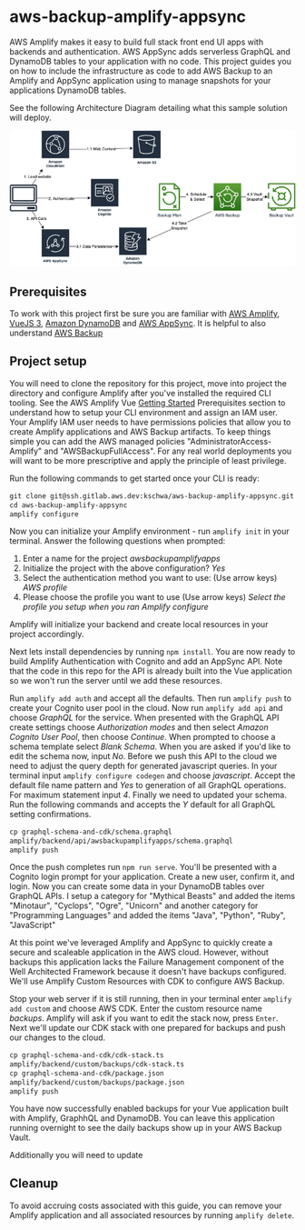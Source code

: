 # aws-backup-amplify-appsync

AWS Amplify makes it easy to build full stack front end UI apps with backends and authentication. AWS AppSync adds serverless GraphQL and DynamoDB tables to your application with no code. This project guides you on how to include the infrastructure as code to add AWS Backup to an Amplify and AppSync application using to manage snapshots for your applications DynamoDB tables. 

See the following Architecture Diagram detailing what this sample solution will deploy.

![Architecture diagram](/public/AwsBackupAmplifyAppsync.png)


## Prerequisites

To work with this project first be sure you are familiar with [AWS Amplify](https://aws.amazon.com/amplify/), [VueJS 3](https://vuejs.org/), [Amazon DynamoDB](https://aws.amazon.com/dynamodb/) and [AWS AppSync](https://aws.amazon.com/appsync/). It is helpful to also understand [AWS Backup](https://aws.amazon.com/backup/)


## Project setup


You will need to clone the repository for this project, move into project the directory and configure Amplify after you've installed the required CLI tooling. See the AWS Amplify Vue [ Getting Started](https://docs.amplify.aws/start/getting-started/installation/q/integration/vue/) Prerequisites section to understand how to setup your CLI environment and assign an IAM user. Your Amplify IAM user needs to have permissions policies that allow you to create Amplify applications and AWS Backup artifacts. To keep things simple you can add the AWS managed policies "AdministratorAccess-Amplify" and "AWSBackupFullAccess". For any real world deployments you will want to be more prescriptive and apply the principle of least privilege. 

Run the following commands to get started once your CLI is ready:

```
git clone git@ssh.gitlab.aws.dev:kschwa/aws-backup-amplify-appsync.git
cd aws-backup-amplify-appsync
amplify configure
```

Now you can initialize your Amplify environment - run `amplify init` in your terminal. Answer the following questions when prompted:

1. Enter a name for the project *awsbackupamplifyapps*
1. Initialize the project with the above configuration? *Yes*
1. Select the authentication method you want to use: (Use arrow keys) *AWS profile*
1. Please choose the profile you want to use (Use arrow keys) *Select the profile you setup when you ran Amplify configure*

Amplify will initialize your backend and create local resources in your project accordingly. 

Next lets install dependencies by running `npm install`. You are now ready to build Amplify Authentication with Cognito and add an AppSync API. Note that the code in this repo for the API is already built into the Vue application so we won't run the server until we add these resources.

Run `amplify add auth` and accept all the defaults. Then run `amplify push` to create your Cognito user pool in the cloud. 
Now run `amplify add api` and choose *GraphQL* for the service. When presented with the GraphQL API create settings choose *Authorization modes* and then select *Amazon Cognito User Pool*, then choose *Continue*. When prompted to choose a schema template select *Blank Schema*. When you are asked if you'd like to edit the schema now, input *No*. Before we push this API to the cloud we need to adjust the query depth for generated javascript queries. In your terminal input `amplify configure codegen` and choose *javascript*. Accept the default file name pattern and *Yes* to generation of all GraphQL operations. For maximum statement input *4*. Finally we need to updated your schema. Run the following commands and accepts the *Y* default for all GraphQL setting confirmations. 

```
cp graphql-schema-and-cdk/schema.graphql amplify/backend/api/awsbackupamplifyapps/schema.graphql
amplify push
```

Once the push completes run `npm run serve`. You'll be presented with a Cognito login prompt for your application. Create a new user, confirm it, and login. Now you can create some data in your DynamoDB tables over GraphQL APIs. I setup a category for "Mythical Beasts" and added the items "Minotaur", "Cyclops", "Ogre", "Unicorn" and another category for "Programming Languages" and added the items "Java", "Python", "Ruby", "JavaScript"

At this point we've leveraged Amplify and AppSync to quickly create a secure and scaleable application in the AWS cloud. However, without backups this application lacks the Failure Management component of the Well Architected Framework because it doesn't have backups configured. We'll use Amplify Custom Resources with CDK to configure AWS Backup.

Stop your web server if it is still running, then in your terminal enter `amplify add custom` and choose AWS CDK. Enter the custom resource name *backups*. Amplify will ask if you want to edit the stack now, press `Enter`. Next we'll update our CDK stack with one prepared for backups and push our changes to the cloud.

```
cp graphql-schema-and-cdk/cdk-stack.ts amplify/backend/custom/backups/cdk-stack.ts
cp graphql-schema-and-cdk/package.json amplify/backend/custom/backups/package.json
amplify push
```

You have now successfully enabled backups for your Vue application built with Amplify, GraphhQL and DynamoDB. You can leave this application running overnight to see the daily backups show up in your AWS Backup Vault. 


Additionally you will need to update 

## Cleanup

To avoid accruing costs associated with this guide, you can remove your Amplify application and all associated resources by running `amplify delete`.


